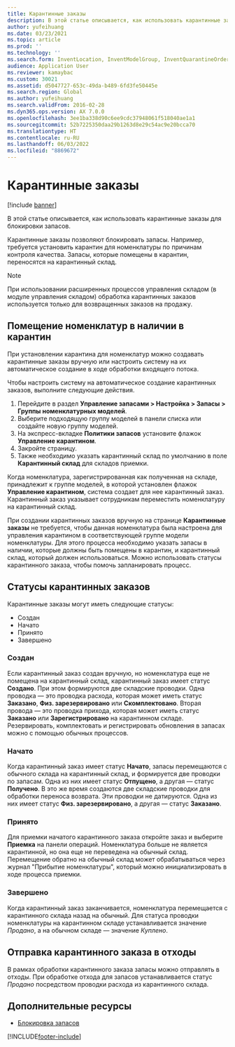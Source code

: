 ```yaml
---
title: Карантинные заказы
description: В этой статье описывается, как использовать карантинные заказы для блокировки запасов.
author: yufeihuang
ms.date: 03/23/2021
ms.topic: article
ms.prod: ''
ms.technology: ''
ms.search.form: InventLocation, InventModelGroup, InventQuarantineOrder, InventQuarantineParmEnd, InventQuarantineParmReportFinished, InventQuarantineParmStartUp, InventTrans
audience: Application User
ms.reviewer: kamaybac
ms.custom: 30021
ms.assetid: d5047727-653c-49da-b489-6fd3fe50445e
ms.search.region: Global
ms.author: yufeihuang
ms.search.validFrom: 2016-02-28
ms.dyn365.ops.version: AX 7.0.0
ms.openlocfilehash: 3ee1ba338d90c6ee9cdc37948061f518040ae1a1
ms.sourcegitcommit: 52b7225350daa29b1263d8e29c54ac9e20bcca70
ms.translationtype: HT
ms.contentlocale: ru-RU
ms.lasthandoff: 06/03/2022
ms.locfileid: "8869672"
---
```

# <a name="quarantine-orders"></a>Карантинные заказы

[!include [banner](../includes/banner.md)]

В этой статье описывается, как использовать карантинные заказы для блокировки запасов.

Карантинные заказы позволяют блокировать запасы. Например, требуется установить карантин для номенклатуры по причинам контроля качества. Запасы, которые помещены в карантин, переносятся на карантинный склад.

> [!NOTE]
> При использовании расширенных процессов управления складом (в модуле управления складом) обработка карантинных заказов используется только для возвращенных заказов на продажу.

## <a name="quarantine-on-hand-inventory-items"></a>Помещение номенклатур в наличии в карантин

При установлении карантина для номенклатур можно создавать карантинные заказы вручную или настроить систему на их автоматическое создание в ходе обработки входящего потока.

Чтобы настроить систему на автоматическое создание карантинных заказов, выполните следующие действия.

1. Перейдите в раздел **Управление запасами \> Настройка \> Запасы \> Группы номенклатурных моделей**.
1. Выберите подходящую группу моделей в панели списка или создайте новую группу моделей.
1. На экспресс-вкладке **Политики запасов** установите флажок **Управление карантином**.
1. Закройте страницу.
1. Также необходимо указать карантинный склад по умолчанию в поле **Карантинный склад** для складов приемки.

Когда номенклатура, зарегистрированная как полученная на складе, принадлежит к группе моделей, в которой установлен флажок **Управление карантином**, система создает для нее карантинный заказ. Карантинный заказ указывает сотрудникам переместить номенклатуру на карантинный склад.

При создании карантинных заказов вручную на странице **Карантинные заказы** не требуется, чтобы данная номенклатура была настроена для управления карантином в соответствующей группе модели номенклатуры. Для этого процесса необходимо указать запасы в наличии, которые должны быть помещены в карантин, и карантинный склад, который должен использоваться. Можно использовать статусы карантинного заказа, чтобы помочь запланировать процесс.

## <a name="quarantine-order-statuses"></a>Статусы карантинных заказов

Карантинные заказы могут иметь следующие статусы:

- Создан
- Начато
- Принято
- Завершено

### <a name="created"></a>Создан

Если карантинный заказ создан вручную, но номенклатура еще не помещена на карантинный склад, карантинный заказ имеет статус **Создано**. При этом формируются две складские проводки. Одна проводка — это проводка расхода, которая может иметь статус **Заказано**, **Физ. зарезервировано** или **Скомплектовано**. Вторая провода — это проводка прихода, которая может иметь статус **Заказано** или **Зарегистрировано** на карантинном складе. Резервировать, комплектовать и регистрировать обновления в запасах можно с помощью обычных процессов.

### <a name="started"></a>Начато

Когда карантинный заказ имеет статус **Начато**, запасы перемещаются с обычного склада на карантинный склад, и формируется две проводки по запасам. Одна из них имеет статус **Отпущено**, а другая — статус **Получено**. В это же время создаются две складские проводки для обработки переноса возврата. Эти проводки не датируются. Одна из них имеет статус **Физ. зарезервировано**, а другая — статус **Заказано**.

### <a name="reported-as-finished"></a>Принято

Для приемки начатого карантинного заказа откройте заказ и выберите **Приемка** на панели операций. Номенклатура больше не является карантинной, но она еще не переведена на обычный склад. Перемещение обратно на обычный склад может обрабатываться через журнал "Прибытие номенклатуры", который можно инициализировать в ходе процесса приемки.

### <a name="ended"></a>Завершено

Когда карантинный заказ заканчивается, номенклатура перемещается с карантинного склада назад на обычный. Для статуса проводки номенклатуры на карантинном складе устанавливается значение *Продано*, а на обычном складе — значение *Куплено*.

## <a name="quarantine-order-scrap"></a>Отправка карантинного заказа в отходы

В рамках обработки карантинного заказа запасы можно отправлять в отходы. При обработке отхода для запасов устанавливается статус *Продано* посредством проводки расхода из карантинного склада.

## <a name="additional-resources"></a>Дополнительные ресурсы

- [Блокировка запасов](inventory-blocking.md)

[!INCLUDE[footer-include](../../includes/footer-banner.md)]
